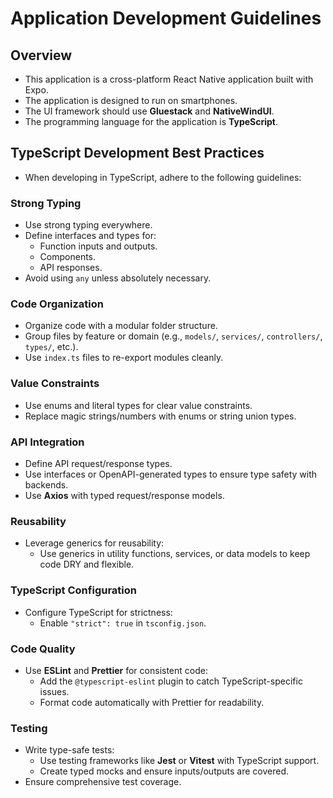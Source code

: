 # Application Development Guidelines

## Overview
- This application is a cross-platform React Native application built with Expo.
- The application is designed to run on smartphones.
- The UI framework should use **Gluestack** and **NativeWindUI**.
- The programming language for the application is **TypeScript**.

## TypeScript Development Best Practices
- When developing in TypeScript, adhere to the following guidelines:

### Strong Typing
- Use strong typing everywhere.
- Define interfaces and types for:
    - Function inputs and outputs.
    - Components.
    - API responses.
- Avoid using `any` unless absolutely necessary.

### Code Organization
- Organize code with a modular folder structure.
- Group files by feature or domain (e.g., `models/`, `services/`, `controllers/`, `types/`, etc.).
- Use `index.ts` files to re-export modules cleanly.

### Value Constraints
- Use enums and literal types for clear value constraints.
- Replace magic strings/numbers with enums or string union types.

### API Integration
- Define API request/response types.
- Use interfaces or OpenAPI-generated types to ensure type safety with backends.
- Use **Axios** with typed request/response models.

### Reusability
- Leverage generics for reusability:
    - Use generics in utility functions, services, or data models to keep code DRY and flexible.

### TypeScript Configuration
- Configure TypeScript for strictness:
    - Enable `"strict": true` in `tsconfig.json`.

### Code Quality
- Use **ESLint** and **Prettier** for consistent code:
    - Add the `@typescript-eslint` plugin to catch TypeScript-specific issues.
    - Format code automatically with Prettier for readability.

### Testing
- Write type-safe tests:
    - Use testing frameworks like **Jest** or **Vitest** with TypeScript support.
    - Create typed mocks and ensure inputs/outputs are covered.
- Ensure comprehensive test coverage.
